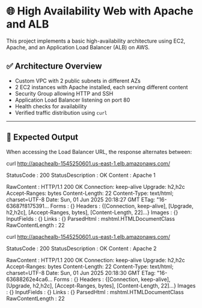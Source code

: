 # 🌐 High Availability Web with Apache and ALB

This project implements a basic high-availability architecture using EC2, Apache, and an Application Load Balancer (ALB) on AWS.

## ✅ Architecture Overview

- Custom VPC with 2 public subnets in different AZs
- 2 EC2 instances with Apache installed, each serving different content
- Security Group allowing HTTP and SSH
- Application Load Balancer listening on port 80
- Health checks for availability
- Verified traffic distribution using `curl`

---

## 🧪 Expected Output

When accessing the Load Balancer URL, the response alternates between:

curl http://apachealb-1545250601.us-east-1.elb.amazonaws.com/


StatusCode        : 200
StatusDescription : OK
Content           : <html>Apache 1</html>

RawContent        : HTTP/1.1 200 OK
                    Connection: keep-alive
                    Upgrade: h2,h2c
                    Accept-Ranges: bytes
                    Content-Length: 22
                    Content-Type: text/html; charset=UTF-8
                    Date: Sun, 01 Jun 2025 20:18:27 GMT
                    ETag: "16-63687f8175391...
Forms             : {}
Headers           : {[Connection, keep-alive], [Upgrade, h2,h2c], [Accept-Ranges, bytes], [Content-Length, 22]...}
Images            : {}
InputFields       : {}
Links             : {}
ParsedHtml        : mshtml.HTMLDocumentClass
RawContentLength  : 22



curl http://apachealb-1545250601.us-east-1.elb.amazonaws.com/


StatusCode        : 200
StatusDescription : OK
Content           : <html>Apache 2</html>

RawContent        : HTTP/1.1 200 OK
                    Connection: keep-alive
                    Upgrade: h2,h2c
                    Accept-Ranges: bytes
                    Content-Length: 22
                    Content-Type: text/html; charset=UTF-8
                    Date: Sun, 01 Jun 2025 20:18:30 GMT
                    ETag: "16-63688262e4ca6...
Forms             : {}
Headers           : {[Connection, keep-alive], [Upgrade, h2,h2c], [Accept-Ranges, bytes], [Content-Length, 22]...}
Images            : {}
InputFields       : {}
Links             : {}
ParsedHtml        : mshtml.HTMLDocumentClass
RawContentLength  : 22
